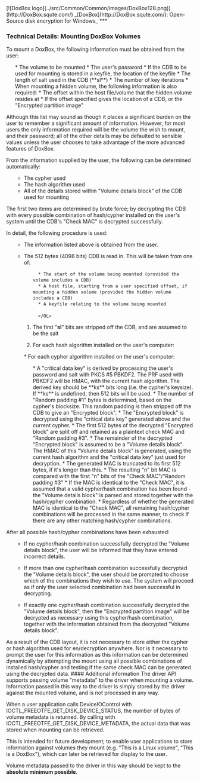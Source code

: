 

<meta content="text/html; charset=UTF-8" http-equiv="Content-Type">
<meta name="keywords" content="disk encryption, security, transparent, AES, OTFE, plausible deniability, virtual drive, Linux, MS Windows, portable, USB drive, partition">
<meta name="description" content="DoxBox: An Open-Source transparent encryption program for PCs. Using this software, you can create one or more &quot;DoxBoxes&quot; on your PC - which appear as disks, anything written to these disks is automatically encrypted before being stored on your hard drive.">

<meta name="author" content="Sarah Dean">
<meta name="copyright" content="Copyright 2004, 2005, 2006, 2007, 2008 Sarah Dean">
<meta name="ROBOTS" content="ALL">

<TITLE>Technical Details: Mounting DoxBox Volumes</TITLE>

<link href="./styles_common.css" rel="stylesheet" type="text/css">


<link rel="shortcut icon" href="../src/Common/Common/images/DoxBox.ico" type="image/x-icon">

<SPAN CLASS="master_link">
[![DoxBox logo](../src/Common/Common/images/DoxBox128.png)](http://DoxBox.squte.com/)
</SPAN>
<SPAN CLASS="master_title">
_[DoxBox](http://DoxBox.squte.com/): Open-Source disk encryption for Windows_
</SPAN>
***

      
            

### Technical Details: Mounting DoxBox Volumes

To mount a DoxBox, the following information must be obtained from the user:

</p>

<OL>
 * The volume to be mounted
 * The user's password
 * If the CDB to be used for mounting is stored in a keyfile, the location of the keyfile
 * The length of salt used in the CDB (**sl**) 
 * The number of key iterations
 * When mounting a hidden volume, the following information is also required:
 * The offset within the host file/volume that the hidden volume resides at
 * If the offset specified gives the location of a CDB, or the "Encrypted partition image"
</OL>
Although this list may sound as though it places a significant burden
on the user to remember a significant amount of information. However,
for most users the only information required will be the volume the
wish to mount, and their password; all of the other details may be
defaulted to sensible values unless the user chooses to take advantage
of the more advanced features of DoxBox.

From the information supplied by the user, the following can be determined automatically:

<OL>

  *  The cypher used
  * The hash algorithm used
  * All of the details stored within "Volume details block" of the CDB used for mounting
</OL>
The first two items are determined by brute force; by decrypting the CDB with every possible combination of hash/cypher installed on the user's system until the CDB's "Check MAC" is decrypted successfully.

In detail, the following procedure is used:

<OL>

* The information listed above is obtained from the user.

  <OL>
  </OL>
* The 512 bytes (4096 bits) CDB is read in.
	This will be taken from one of: 
		<OL>
		
		* The start of the volume being mounted (provided the volume includes a CDB) 
		* A host file, starting from a user specified offset, if mounting a hidden volume (provided the hidden volume includes a CDB) 
		* A keyfile relating to the volume being mounted
		
		</OL>

* The first "**sl**" bits are stripped off the CDB, and are assumed to be the salt
* For each hash algorithm installed on the user's computer:
    

<OL>
* For each cypher algorithm installed on the user's computer:
<OL>
* A "critical data key" is derived by processing the user's password and salt with PKCS #5 PBKDF2. The PRF used with PBKDF2 will be HMAC, with the current hash algorithm. The derived key should be **ks** bits long (i.e. the cypher's keysize). If **ks** is undefined, then 512 bits will be used.
* The number of "Random padding #1" bytes is determined, based on the cypher's blocksize. This random padding is then stripped off the CDB to give an "Encrypted block".
* The "Encrypted block" is decrypted using the "critical data key" generated above and the current cypher.
* The first 512 bytes of the decrypted "Encrypted block" are split off and retained as a plaintext check MAC and "Random padding #3".
* The remainder of the decrypted "Encrypted block" is assumed to be a "Volume details block". The HMAC of this "Volume details block" is generated, using the current hash algorithm and the "critical data key" just used for decryption.
* The generated MAC is truncated to its first 512 bytes, if it's longer than this.
* The resulting "n" bit MAC is compared with the first "n" bits of the "Check MAC"/"Random padding #3"
* If the MAC is identical to the "Check MAC", it is assumed that a valid cypher/hash combination has been found - the "Volume details block" is parsed and stored together with the hash/cypher combination. 
* Regardless of whether the generated MAC is identical to the "Check MAC", all remaining hash/cypher combinations will be processed in the same manner, to check if there are any other matching hash/cypher combinations.

        

</OL>

</OL>

</OL>

After all possible hash/cypher combinations have been exhausted:
<UL>

* If no cypher/hash combination successfully decrypted the "Volume details block", the user will be informed that they have entered incorrect details.

* If more than one cypher/hash combination successfully decrypted the "Volume details block", the user should be prompted to choose which of the combinations they wish to use. The system will proceed as if only the user selected combination had been successful in decrypting.

* If exactly one cypher/hash combination successfully decrypted the "Volume details block", then the "Encrypted partition image" will be decrypted as necessary using this cypher/hash combination, together with the information obtained from the decrypted "Volume details block".

</UL>
As a result of the CDB layout, it is not necessary to store either the cypher or hash algorithm used for en/decryption anywhere. Nor is it necessary to prompt the user for this information as this information can be determined dynamically by attempting the mount using all possible combinations of installed hash/cypher and testing if the same check MAC can be generated using the decrypted data.

<A NAME="level_4_heading_1">
#### Additional information
</A>
The driver API supports passing volume "metadata" to the driver when
mounting a volume. Information passed in this way to the driver is
simply stored by the driver against the mounted volume, and is not
processed in any way.

When a user application calls DeviceIOControl with
IOCTL_FREEOTFE_GET_DISK_DEVICE_STATUS, the number of bytes of volume
metadata is returned. By calling with IOCTL_FREEOTFE_GET_DISK_DEVICE_METADATA, the actual data that was
stored when mounting can be retrieved.

This is intended for future development; to enable user applications to
store information against volumes they mount (e.g. "This is a Linux
volume", "This is a DoxBox"), which can later be retrieved for
display to the user.

Volume metadata passed to the driver in this way should be kept to the **absolute minimum possible**.



